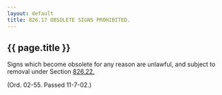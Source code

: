```yaml
---
layout: default 
title: 826.17 OBSOLETE SIGNS PROHIBITED.
---
```


{{ page.title }}
----------------

Signs which become obsolete for any reason are unlawful, and subject to
removal under Section [826.22.](3bc43a61.html)

(Ord. 02-55. Passed 11-7-02.)
